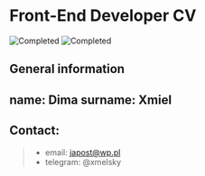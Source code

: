 # Front-End Developer CV

![Completed](https://img.shields.io/badge/completed-70%25-brightgreen)
![Completed](https://img.shields.io/badge/last%20update-03--02--2020-blue)

## General information

## name: **Dima** surname: **Xmiel**

## Contact:

> - email: japost@wp.pl
> - telegram: @xmelsky
